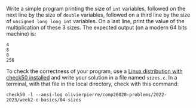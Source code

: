 Write a simple program printing the size of `int` variables, followed on the
next line by the size of `double` variables, followed on a third line by the
size of `unsigned long long int` variables. On a last line, print the value of
the multiplication of these 3 sizes. The expected output (on a modern 64 bits
machine) is:

```
4
8
8
256
```

To check the correctness of your program, use a
[Linux distribution with check50 installed](https://github.com/olivierpierre/comp26020-devcontainer)
and write your solution in a file named `sizes.c`. In a
terminal, with that file in the local directory, check with this command:

```shell
check50 -l --ansi-log olivierpierre/comp26020-problems/2022-2023/week2-c-basics/04-sizes
```
